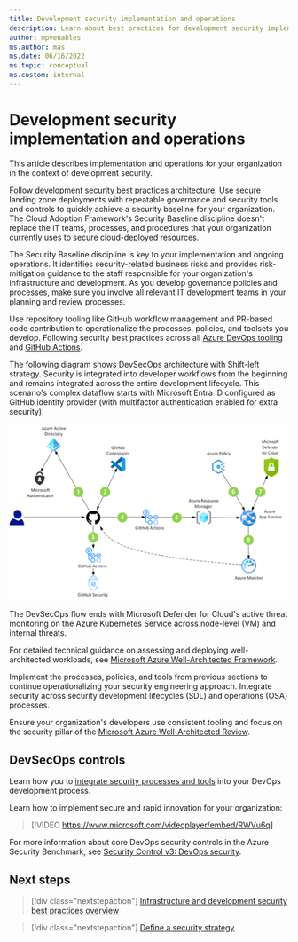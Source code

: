 ```yaml
---
title: Development security implementation and operations
description: Learn about best practices for development security implementation and operations.
author: mpvenables
ms.author: mas
ms.date: 06/16/2022
ms.topic: conceptual
ms.custom: internal
---
```


# Development security implementation and operations

This article describes implementation and operations for your organization in the context of development security.

Follow [development security best practices architecture](security-best-practices-introduction.md). Use secure landing zone deployments with repeatable governance and security tools and controls to quickly achieve a security baseline for your organization. The Cloud Adoption Framework's Security Baseline discipline doesn't replace the IT teams, processes, and procedures that your organization currently uses to secure cloud-deployed resources.

The Security Baseline discipline is key to your implementation and ongoing operations. It identifies security-related business risks and provides risk-mitigation guidance to the staff responsible for your organization's infrastructure and development. As you develop governance policies and processes, make sure you involve all relevant IT development teams in your planning and review processes.

Use repository tooling like GitHub workflow management and PR-based code contribution to operationalize the processes, policies, and toolsets you develop. Following security best practices across all [Azure DevOps tooling](/azure/devops/) and [GitHub Actions](https://github.com/marketplace?type=actions).

The following diagram shows DevSecOps architecture with Shift-left strategy. Security is integrated into developer workflows from the beginning and remains integrated across the entire development lifecycle. This scenario's complex dataflow starts with Microsoft Entra ID configured as GitHub identity provider (with multifactor authentication enabled for extra security).

![Diagram of DevSecOps architecture with Shift-left strategy integrating security into developer workflows.](./media/devsecops-integrated-shift-left-security-development-workflow.png)

The DevSecOps flow ends with Microsoft Defender for Cloud's active threat monitoring on the Azure Kubernetes Service across node-level (VM) and internal threats.

For detailed technical guidance on assessing and deploying well-architected workloads, see [Microsoft Azure Well-Architected Framework](/azure/architecture/framework/).

Implement the processes, policies, and tools from previous sections to continue operationalizing your security engineering approach. Integrate security across security development lifecycles (SDL) and operations (OSA) processes.

Ensure your organization's developers use consistent tooling and focus on the security pillar of the [Microsoft Azure Well-Architected Review](/assessments/?id=azure-architecture-review&mode=pre-assessment).

## DevSecOps controls

Learn how you to [integrate security processes and tools](./devsecops-controls.md) into your DevOps development process.

Learn how to implement secure and rapid innovation for your organization:

> [!VIDEO https://www.microsoft.com/videoplayer/embed/RWVu6q]

For more information about core DevOps security controls in the Azure Security Benchmark, see [Security Control v3: DevOps security](/security/benchmark/azure/security-controls-v3-devops-security).

## Next steps

> [!div class="nextstepaction"]
> [Infrastructure and development security best practices overview](security-best-practices-introduction.md)

> [!div class="nextstepaction"]
> [Define a security strategy](../strategy/define-security-strategy.md)
